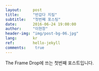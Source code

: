 ```yaml
---
layout:     post
title:      "반갑다 지킬"
subtitle:   "첫번째 포스팅"
date:       2016-06-24 19:00:00
author:     "이현창"
header-img: "img/post-bg-06.jpg"
lang:       kr
ref:        hello-jekyll
comments:    true
---
```


The Frame Drop에 쓰는 첫번째 포스트입니다.

